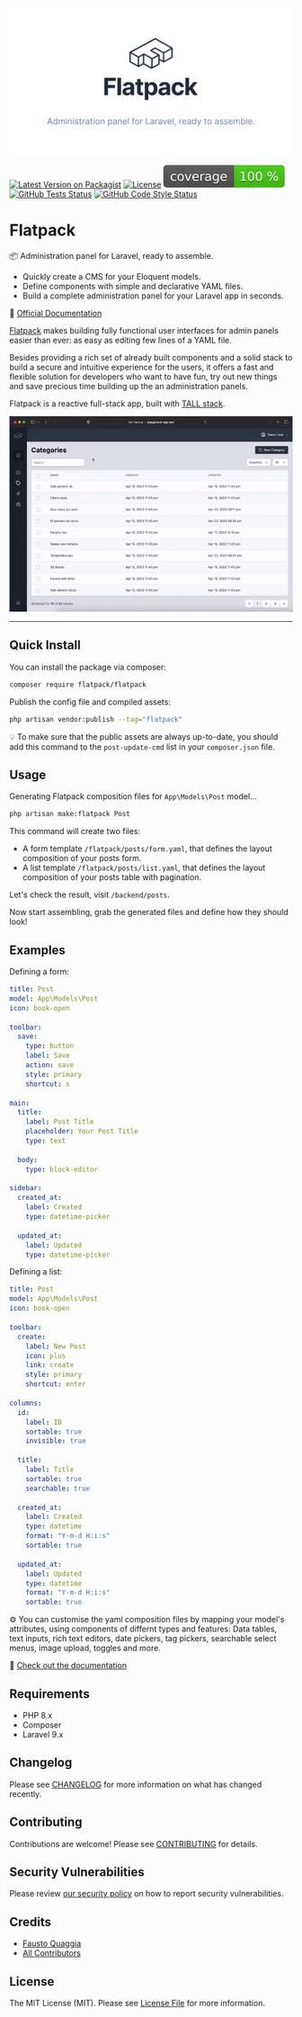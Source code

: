 ![Image of package](.github/package-cover.png)

[![Latest Version on Packagist](https://img.shields.io/packagist/v/flatpack/flatpack.svg?style=flat-square)](https://packagist.org/packages/flatpack/flatpack)
[![License](https://img.shields.io/github/license/laravel-flatpack/flatpack)](LICENSE.md)
[![Test Coverage](.github/badge-coverage.svg)](https://github.com/laravel-flatpack/flatpack/actions/workflows/run-tests.yml)
[![GitHub Tests Status](https://img.shields.io/github/actions/workflow/status/laravel-flatpack/flatpack/run-tests.yml)](https://github.com/laravel-flatpack/flatpack/actions/workflows/run-tests.yml)
[![GitHub Code Style Status](https://img.shields.io/github/actions/workflow/status/laravel-flatpack/flatpack/php-cs-fixer.yml?label=code%20style)](https://github.com/laravel-flatpack/flatpack/actions/workflows/php-cs-fixer.yml)

# Flatpack

📦 Administration panel for Laravel, ready to assemble.

- Quickly create a CMS for your Eloquent models.
- Define components with simple and declarative YAML files.
- Build a complete administration panel for your Laravel app in seconds.

📕 [Official Documentation](https://laravel-flatpack.com)

[Flatpack](https://laravel-flatpack.com) makes building fully functional user interfaces for admin panels easier than ever: as easy as editing few lines of a YAML file. 

Besides providing a rich set of already built components and a solid stack to build a secure and intuitive experience for the users, it offers a fast and flexible solution for developers who want to have fun, try out new things and save precious time building up the an administration panels. 

Flatpack is a reactive full-stack app, built with [TALL stack](https://tallstack.dev/).

![Demo](.github/demo.gif)

---
## Quick Install

You can install the package via composer:

```bash
composer require flatpack/flatpack
```

Publish the config file and compiled assets:

```bash
php artisan vendor:publish --tag="flatpack"
```

💡 To make sure that the public assets are always up-to-date, you should add this command to the `post-update-cmd` list in your `composer.json` file.


## Usage

Generating Flatpack composition files for `App\Models\Post` model...

```bash
php artisan make:flatpack Post
```

This command will create two files:

- A form template `/flatpack/posts/form.yaml`, that defines the layout composition of your posts form.
- A list template `/flatpack/posts/list.yaml`, that defines the layout composition of your posts table with pagination.

Let's check the result, visit `/backend/posts`.

Now start assembling, grab the generated files and define how they should look!

## Examples

Defining a form:

```yaml
title: Post
model: App\Models\Post
icon: book-open

toolbar:
  save:
    type: button
    label: Save
    action: save
    style: primary
    shortcut: s

main:
  title:
    label: Post Title
    placeholder: Your Post Title
    type: text

  body:
    type: block-editor

sidebar:
  created_at:
    label: Created
    type: datetime-picker

  updated_at:
    label: Updated
    type: datetime-picker
```

Defining a list:

```yaml
title: Post
model: App\Models\Post
icon: book-open

toolbar:
  create:
    label: New Post
    icon: plus
    link: create
    style: primary
    shortcut: enter

columns:
  id:
    label: ID
    sortable: true
    invisible: true

  title:
    label: Title
    sortable: true
    searchable: true

  created_at:
    label: Created
    type: datetime
    format: "Y-m-d H:i:s"
    sortable: true

  updated_at:
    label: Updated
    type: datetime
    format: "Y-m-d H:i:s"
    sortable: true
```

⚙️ You can customise the yaml composition files by mapping your model's attributes, using components of differnt types and features: Data tables, text inputs, rich text editors, date pickers, tag pickers, searchable select menus, image upload, toggles and more.

📖 [Check out the documentation](https://laravel-flatpack.com/reference)

## Requirements

- PHP 8.x
- Composer
- Laravel 9.x

## Changelog

Please see [CHANGELOG](CHANGELOG.md) for more information on what has changed recently.

## Contributing

Contributions are welcome! Please see [CONTRIBUTING](.github/CONTRIBUTING.md) for details.

## Security Vulnerabilities

Please review [our security policy](../../security/policy) on how to report security vulnerabilities.

## Credits

-   [Fausto Quaggia](https://github.com/faustoq)
-   [All Contributors](../../contributors)

## License

The MIT License (MIT). Please see [License File](LICENSE.md) for more information.
